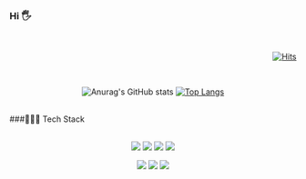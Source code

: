 ### Hi 🖐
<br>
<div align = right>

[![Hits](https://hits.seeyoufarm.com/api/count/incr/badge.svg?url=https%3A%2F%2Fgithub.com%2Fgjbae1212%2Fhit-counter&count_bg=%23353333&title_bg=%23F3A6F9&icon=github.svg&icon_color=%23FFFFFF&title=hits+%28%EB%B0%A9%EB%AC%B8%EC%9E%90+%EC%88%98%29&edge_flat=false)](https://hits.seeyoufarm.com)
  
</div>
<br>
<div align=center>

![Anurag's GitHub stats](https://github-readme-stats.vercel.app/api?username=JoonPyo-Hong&show_icons=true&theme=radical&count_private=true&show_icons=true&hide=stars&line_height=24)
[![Top Langs](https://github-readme-stats.vercel.app/api/top-langs/?username=JoonPyo-Hong&layout=compact&theme=radical)](https://github.com/anuraghazra/github-readme-stats)
</div>
<br>
###👩🏻‍💻 Tech Stack 
<br>
 <br>
<p align="center">
    <img src="https://img.shields.io/badge/Java-007396?style=flat-square&logo=Java&logoColor=white"/>
    <img src="https://img.shields.io/badge/Javascript-ffb13b?style=flat-square&logo=javascript&logoColor=white"/>
<!--     <img src="https://img.shields.io/badge/C-A8B9CC?style=flat-square&logo=C&logoColor=white"/> -->
    <img src="https://img.shields.io/badge/HTML-E34F26?style=flat-square&logo=html5&logoColor=white"/>
    <img src="https://img.shields.io/badge/CSS-1572B6?style=flat-square&logo=css3&logoColor=white"/>
</p>
<p align="center">
    <img src="https://img.shields.io/badge/Spring-6DB33F?style=flat-square&logo=Spring&logoColor=white"/>
  <img src="https://img.shields.io/badge/JSP-007396?style=flat-square&logo=java&logoColor=white"/>
    <img src="https://img.shields.io/badge/OracleDB-F80000?style=flat-square&logo=oracle&logoColor=white"/>
</p>
  



